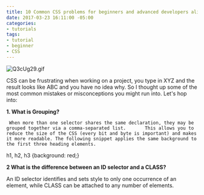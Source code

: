 ```yaml
---
title: 10 Common CSS problems for beginners and advanced developers alike
date: 2017-03-23 16:11:00 -05:00
categories:
- tutorials
tags:
- tutorial
- beginner
- CSS
---
```


![Q3cUg29.gif](/uploads/Q3cUg29.gif)

CSS can be frustrating when working on a project,  you type in XYZ and the result looks like ABC and you have no idea why. So I thought up some of the most common mistakes or misconceptions you might run into. Let's hop into:

**1. What is Grouping?**

     When more than one selector shares the same declaration, they may be grouped together via a comma-separated list.       This allows you to reduce the size of the CSS (every bit and byte is important) and makes it more readable. The following snippet applies the same background to the first three heading elements.

h1, h2, h3 {background: red;}

**2 What is the difference between an ID selector and a CLASS?**

An ID selector identifies and sets style to only one occurrence of an element, while CLASS can be attached to any number of elements.
